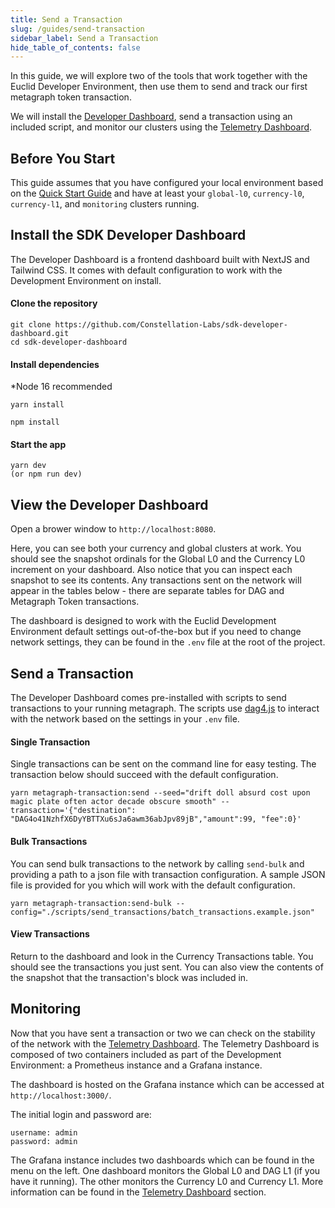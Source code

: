```yaml
---
title: Send a Transaction
slug: /guides/send-transaction
sidebar_label: Send a Transaction
hide_table_of_contents: false
---
```


<intro-end />

In this guide, we will explore two of the tools that work together with the Euclid Developer Environment, then use them to send and track our first metagraph token transaction. 

We will install the [Developer Dashboard](/sdk/elements/developer-dashboard), send a transaction using an included script, and monitor our clusters using the [Telemetry Dashboard](/sdk/elements/telemetry-dashboard).

## Before You Start
This guide assumes that you have configured your local environment based on the [Quick Start Guide](/sdk/guides/quick-start) and have at least your `global-l0`, `currency-l0`, `currency-l1`, and `monitoring` clusters running. 

## Install the SDK Developer Dashboard
The Developer Dashboard is a frontend dashboard built with NextJS and Tailwind CSS. It comes with default configuration to work with the Development Environment on install. 

#### Clone the repository
```
git clone https://github.com/Constellation-Labs/sdk-developer-dashboard.git
cd sdk-developer-dashboard
```

#### Install dependencies
*Node 16 recommended
```yarn
yarn install
```
```npm
npm install
```

#### Start the app
```
yarn dev
(or npm run dev)
```

## View the Developer Dashboard
Open a brower window to `http://localhost:8080`.

Here, you can see both your currency and global clusters at work. You should see the snapshot ordinals for the Global L0 and the Currency L0 increment on your dashboard. Also notice that you can inspect each snapshot to see its contents. Any transactions sent on the network will appear in the tables below - there are separate tables for DAG and Metagraph Token transactions. 

The dashboard is designed to work with the Euclid Development Environment default settings out-of-the-box but if you need to change network settings, they can be found in the `.env` file at the root of the project. 

## Send a Transaction
The Developer Dashboard comes pre-installed with scripts to send transactions to your running metagraph. The scripts use [dag4.js](https://github.com/StardustCollective/dag4.js) to interact with the network based on the settings in your `.env` file. 

#### Single Transaction
Single transactions can be sent on the command line for easy testing. The transaction below should succeed with the default configuration. 
```
yarn metagraph-transaction:send --seed="drift doll absurd cost upon magic plate often actor decade obscure smooth" --transaction='{"destination": "DAG4o41NzhfX6DyYBTTXu6sJa6awm36abJpv89jB","amount":99, "fee":0}'
```

#### Bulk Transactions
You can send bulk transactions to the network by calling `send-bulk` and providing a path to a json file with transaction configuration. A sample JSON file is provided for you which will work with the default configuration. 
```
yarn metagraph-transaction:send-bulk --config="./scripts/send_transactions/batch_transactions.example.json"
```

#### View Transactions
Return to the dashboard and look in the Currency Transactions table. You should see the transactions you just sent. You can also view the contents of the snapshot that the transaction's block was included in.

## Monitoring
Now that you have sent a transaction or two we can check on the stability of the network with the [Telemetry Dashboard](/sdk/elements/telemetry-dashboard). The Telemetry Dashboard is composed of two containers included as part of the Development Environment: a Prometheus instance and a Grafana instance. 

The dashboard is hosted on the Grafana instance which can be accessed at `http://localhost:3000/`. 

The initial login and password are:
```
username: admin
password: admin
```

The Grafana instance includes two dashboards which can be found in the menu on the left. One dashboard monitors the Global L0 and DAG L1 (if you have it running). The other monitors the Currency L0 and Currency L1. More information can be found in the [Telemetry Dashboard](/sdk/elements/telemetry-dashboard) section. 

